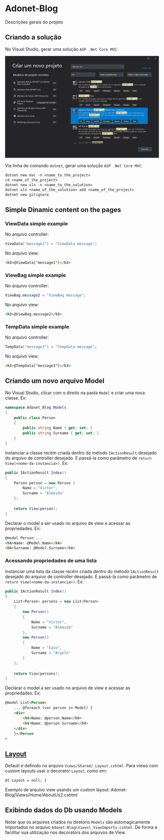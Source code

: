 # Adonet-Blog

Descrições gerais do projeto

## Criando a solução

No Visual Studio, gerar uma solução `ASP .Net Core MVC`:

![ASP.Net Core MVC](../img/ASPNetCore_MVC_ProjectCreation.jpg)

Via linha de comando `dotnet`, gerar uma solução `ASP .Net Core MVC`:

```shell
dotnet new mvc -n <name_to_the_project>
cd <name_of_the_project>
dotnet new sln -n <name_to_the_solution>
dotnet sln <name_of_the_solution> add <name_of_the_project>
dotnet new gitignore
```

## Simple Dinamic content on the pages

### ViewData simple example

No arquivo controller:

```csharp
ViewData["message1"] = "ViewData message";
```

No arquivo view:

```html
<h3>@ViewData["message1"]</h3>
```

### ViewBag simple example

No arquivo controller:

```csharp
ViewBag.message2 = "ViewBag message";
```

No arquivo view:

```html
<h3>@ViewBag.message2</h3>
```

### TempData simple example

No arquivo controller:

```csharp
TempData["message3"] = "TempData message";
```

No arquivo view:

```html
<h3>@TempData["message3"]</h3>
```

## Criando um novo arquivo Model

No Visual Studio, clicar com o direito na pasta `Model` e criar uma nova classe.
Ex:

```csharp
namespace Adonet_Blog.Models
{
    public class Person
    {
        public string Name { get; set; }
        public string Surname { get; set; }
    }
}
```

Instanciar a classe recém criada dentro do método `IActionResult` desejado do
arquivo de controller desejado. E passá-la como parâmetro de
`return View(<nome-da-instancia>)`. Ex:

```csharp
public IActionResult Index()
{
    Person person = new Person {
        Name = "Victor",
        Surname = "Almeida"
    };

    return View(person);
}
```

Declarar o model a ser usado no arquivo de view e acessar as propriedades.
Ex:

```html
@model Person ...
<h4>Name: @Model.Name</h4>
<h4>Surname: @Model.Surname</h4>
```

### Acessando propriedades de uma lista

Instanciar uma lista da classe recém criada dentro do método `IActionResult` desejado do
arquivo de controller desejado. E passá-la como parâmetro de
`return View(<nome-da-instancia>)`. Ex:

```csharp
public IActionResult Index()
{
    List<Person> persons = new List<Person>
    {
        new Person()
        {
            Name = "Victor",
            Surname = "Almeida"
        },
        new Person()
        {
            Name = "Caio",
            Surname = "Argolo"
        }
    };

    return View(persons);
}
```

Declarar o model a ser usado no arquivo de view e acessar as propriedades.
Ex:

```html
@model List<Person>
    ... @foreach (var person in Model) {
    <div>
        <h4>Name: @person.Name</h4>
        <h4>Name: @person.Surname</h4>
    </div>
    }</Person
>
```

## [Layout](https://docs.microsoft.com/en-us/aspnet/core/mvc/views/layout?view=aspnetcore-5.0)

Default é definido no arquivo `Views/Shared/_Layout.cshtml`. Para views com
custom layouts usar o decorator `Layout`, como em:

```html
@{ Layout = null; }
```

Exemplo de arquivo view usando um custom layout: Adonet-Blog/Views/Home/AboutUs2.cshtml

## Exibindo dados do Db usando Models

Notar que os arquivos criados no diretório `Models` são automagicamente
importados no arquivo `Adonet-Blog\Views\_ViewImports.cshtml`. De forma a
facilitar sua utilização nos decorators dos arquivos de View.
